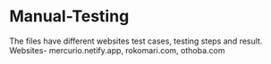 # Manual-Testing
The files have different websites test cases, testing steps and result. 
Websites- mercurio.netify.app, rokomari.com, othoba.com
